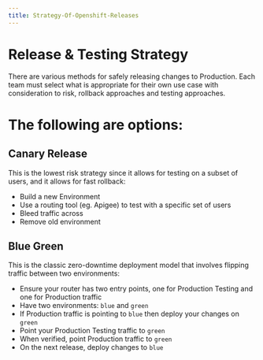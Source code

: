 ```yaml
---
title: Strategy-Of-Openshift-Releases
---
```


# Release & Testing Strategy
There are various methods for safely releasing changes to Production. Each team must select what is appropriate for their own use case with consideration to risk, rollback approaches and testing approaches.

# The following are options:

## Canary Release
This is the lowest risk strategy since it allows for testing on a subset of users, and it allows for fast rollback:

* Build a new Environment
* Use a routing tool (eg. Apigee) to test with a specific set of users
* Bleed traffic across
* Remove old environment

## Blue Green
 This is the classic zero-downtime deployment model that involves flipping traffic between two environments:
* Ensure your router has two entry points, one for Production Testing and one for Production traffic
* Have two environments: `blue` and `green`
* If Production traffic is pointing to `blue` then deploy your changes on `green`
* Point your Production Testing traffic to `green`
* When verified, point Production traffic to `green`
* On the next release, deploy changes to `blue`


